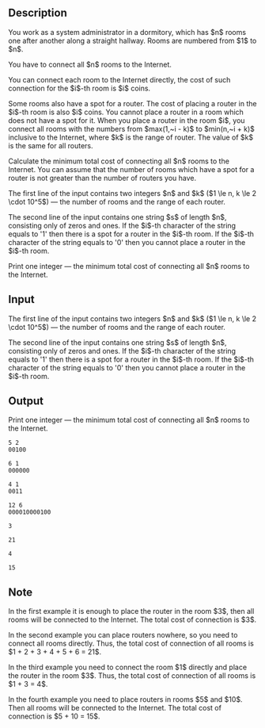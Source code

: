 ## Description

<div><p>You work as a system administrator in a dormitory, which has $n$ rooms one after another along a straight hallway. Rooms are numbered from $1$ to $n$.</p><p>You have to connect all $n$ rooms to the Internet.</p><p>You can connect each room to the Internet directly, the cost of such connection for the $i$-th room is $i$ coins. </p><p>Some rooms also have a spot for a router. The cost of placing a router in the $i$-th room is also $i$ coins. You cannot place a router in a room which does not have a spot for it. When you place a router in the room $i$, you connect all rooms with the numbers from $max(1,~i - k)$ to $min(n,~i + k)$ inclusive to the Internet, where $k$ is the range of router. The value of $k$ is the same for all routers. </p><p>Calculate the minimum total cost of connecting all $n$ rooms to the Internet. You can assume that the number of rooms which have a spot for a router is not greater than the number of routers you have.</p></div><div class="input-specification"><p>The first line of the input contains two integers $n$ and $k$ ($1 \le n, k \le 2 \cdot 10^5$) — the number of rooms and the range of each router.</p><p>The second line of the input contains one string $s$ of length $n$, consisting only of zeros and ones. If the $i$-th character of the string equals to '<span class="tex-font-style-tt">1</span>' then there is a spot for a router in the $i$-th room. If the $i$-th character of the string equals to '<span class="tex-font-style-tt">0</span>' then you cannot place a router in the $i$-th room.</p></div><div class="output-specification"><p>Print one integer — the minimum total cost of connecting all $n$ rooms to the Internet.</p></div>

## Input

<p>The first line of the input contains two integers $n$ and $k$ ($1 \le n, k \le 2 \cdot 10^5$) — the number of rooms and the range of each router.</p><p>The second line of the input contains one string $s$ of length $n$, consisting only of zeros and ones. If the $i$-th character of the string equals to '<span class="tex-font-style-tt">1</span>' then there is a spot for a router in the $i$-th room. If the $i$-th character of the string equals to '<span class="tex-font-style-tt">0</span>' then you cannot place a router in the $i$-th room.</p>

## Output

<p>Print one integer — the minimum total cost of connecting all $n$ rooms to the Internet.</p>





```input1
5 2
00100
```




```input2
6 1
000000
```




```input3
4 1
0011
```




```input4
12 6
000010000100
```




```output1
3
```




```output2
21
```




```output3
4
```




```output4
15
```



## Note

<p>In the first example it is enough to place the router in the room $3$, then all rooms will be connected to the Internet. The total cost of connection is $3$.</p><p>In the second example you can place routers nowhere, so you need to connect all rooms directly. Thus, the total cost of connection of all rooms is $1 + 2 + 3 + 4 + 5 + 6 = 21$.</p><p>In the third example you need to connect the room $1$ directly and place the router in the room $3$. Thus, the total cost of connection of all rooms is $1 + 3 = 4$.</p><p>In the fourth example you need to place routers in rooms $5$ and $10$. Then all rooms will be connected to the Internet. The total cost of connection is $5 + 10 = 15$.</p>
